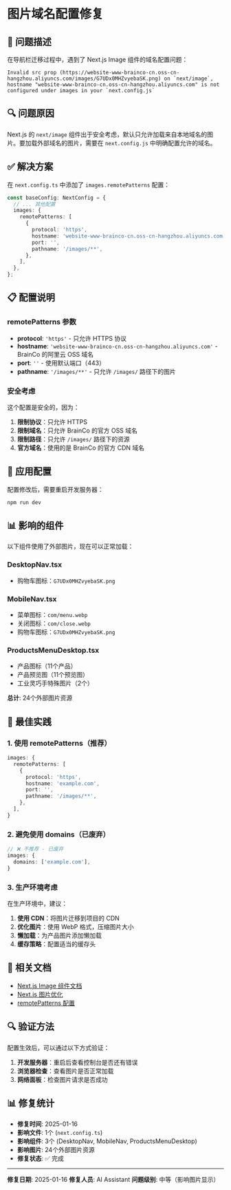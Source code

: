 # 图片域名配置修复

## 🐛 问题描述

在导航栏迁移过程中，遇到了 Next.js Image 组件的域名配置问题：

```
Invalid src prop (https://website-www-brainco-cn.oss-cn-hangzhou.aliyuncs.com/images/G7UDx0MHZvyebaSK.png) on `next/image`, hostname "website-www-brainco-cn.oss-cn-hangzhou.aliyuncs.com" is not configured under images in your `next.config.js`
```

## 🔍 问题原因

Next.js 的 `next/image` 组件出于安全考虑，默认只允许加载来自本地域名的图片。要加载外部域名的图片，需要在 `next.config.js` 中明确配置允许的域名。

## ✅ 解决方案

在 `next.config.ts` 中添加了 `images.remotePatterns` 配置：

```typescript
const baseConfig: NextConfig = {
  // ... 其他配置
  images: {
    remotePatterns: [
      {
        protocol: 'https',
        hostname: 'website-www-brainco-cn.oss-cn-hangzhou.aliyuncs.com',
        port: '',
        pathname: '/images/**',
      },
    ],
  },
};
```

## 📋 配置说明

### remotePatterns 参数

- **protocol**: `'https'` - 只允许 HTTPS 协议
- **hostname**: `'website-www-brainco-cn.oss-cn-hangzhou.aliyuncs.com'` - BrainCo 的阿里云 OSS 域名
- **port**: `''` - 使用默认端口（443）
- **pathname**: `'/images/**'` - 只允许 `/images/` 路径下的图片

### 安全考虑

这个配置是安全的，因为：

1. **限制协议**：只允许 HTTPS
2. **限制域名**：只允许 BrainCo 的官方 OSS 域名
3. **限制路径**：只允许 `/images/` 路径下的资源
4. **官方域名**：使用的是 BrainCo 的官方 CDN 域名

## 🔄 应用配置

配置修改后，需要重启开发服务器：

```bash
npm run dev
```

## 📊 影响的组件

以下组件使用了外部图片，现在可以正常加载：

### DesktopNav.tsx
- 购物车图标：`G7UDx0MHZvyebaSK.png`

### MobileNav.tsx
- 菜单图标：`com/menu.webp`
- 关闭图标：`com/close.webp`
- 购物车图标：`G7UDx0MHZvyebaSK.png`

### ProductsMenuDesktop.tsx
- 产品图标（11个产品）
- 产品预览图（11个预览图）
- 工业灵巧手特殊图片（2个）

**总计**: 24个外部图片资源

## 🎯 最佳实践

### 1. 使用 remotePatterns（推荐）

```typescript
images: {
  remotePatterns: [
    {
      protocol: 'https',
      hostname: 'example.com',
      port: '',
      pathname: '/images/**',
    },
  ],
}
```

### 2. 避免使用 domains（已废弃）

```typescript
// ❌ 不推荐 - 已废弃
images: {
  domains: ['example.com'],
}
```

### 3. 生产环境考虑

在生产环境中，建议：

1. **使用 CDN**：将图片迁移到项目的 CDN
2. **优化图片**：使用 WebP 格式，压缩图片大小
3. **懒加载**：为产品图片添加懒加载
4. **缓存策略**：配置适当的缓存头

## 📝 相关文档

- [Next.js Image 组件文档](https://nextjs.org/docs/api-reference/next/image)
- [Next.js 图片优化](https://nextjs.org/docs/basic-features/image-optimization)
- [remotePatterns 配置](https://nextjs.org/docs/api-reference/next/image#remote-patterns)

## 🔍 验证方法

配置生效后，可以通过以下方式验证：

1. **开发服务器**：重启后查看控制台是否还有错误
2. **浏览器检查**：查看图片是否正常加载
3. **网络面板**：检查图片请求是否成功

## 📊 修复统计

- **修复时间**: 2025-01-16
- **影响文件**: 1个 (`next.config.ts`)
- **影响组件**: 3个 (DesktopNav, MobileNav, ProductsMenuDesktop)
- **影响图片**: 24个外部图片资源
- **修复状态**: ✅ 完成

---

**修复日期**: 2025-01-16
**修复人员**: AI Assistant
**问题级别**: 中等（影响图片显示）
